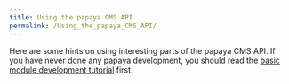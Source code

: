 ```yaml
---
title: Using the papaya CMS API
permalink: /Using_the_papaya_CMS_API/
---
```


Here are some hints on using interesting parts of the papaya CMS API. If you have never done any papaya development, you should read the [basic module development tutorial](/papaya_Module_Development_1:_Content_Modules.md) first.